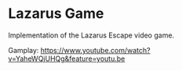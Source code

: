 # Lazarus Game

Implementation of the Lazarus Escape video game.

Gamplay: https://www.youtube.com/watch?v=YaheWQjUHQg&feature=youtu.be
